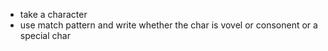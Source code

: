 
-  take a character 
- use match pattern and write whether the char is vovel or consonent or a special char